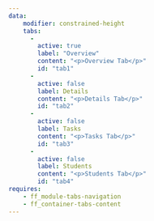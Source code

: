 ```yaml
---
data:
    modifier: constrained-height
    tabs:
      -
        active: true
        label: "Overview"
        content: "<p>Overview Tab</p>"
        id: "tab1"
      -
        active: false
        label: Details
        content: "<p>Details Tab</p>"
        id: "tab2"
      -
        active: false
        label: Tasks
        content: "<p>Tasks Tab</p>"
        id: "tab3"
      -
        active: false
        label: Students
        content: "<p>Students Tab</p>"
        id: "tab4"
requires:   
    - ff_module-tabs-navigation
    - ff_container-tabs-content
---
```

